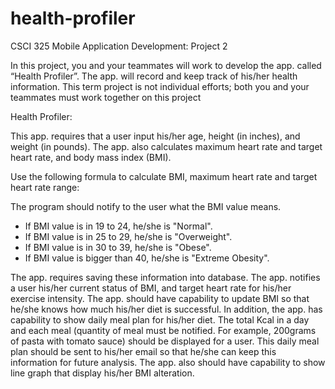 # health-profiler
CSCI 325 Mobile Application Development: Project 2

In this project, you and your teammates will work to develop the app. called “Health Profiler”.  The app. will record and keep track of his/her health information.  This term project is not individual efforts; both you and your teammates must work together on this project

Health Profiler:

This app. requires that a user input his/her age, height (in inches), and weight (in pounds).  The app. also calculates maximum heart rate and target heart rate, and body mass index (BMI). 

Use the following formula to calculate BMI, maximum heart rate and target heart rate range:

The program should notify to the user what the BMI value means.

- If BMI value is in 19 to 24, he/she is "Normal".
- If BMI value is in 25 to 29, he/she is "Overweight".
- If BMI value is in 30 to 39, he/she is "Obese".
- If BMI value is bigger than 40, he/she is "Extreme Obesity".

The app. requires saving these information into database.  The app. notifies a user his/her current status of BMI, and target heart rate for his/her exercise intensity.  The app. should have capability to update BMI so that he/she knows how much his/her diet is successful.  In addition, the app. has capability to show daily meal plan for his/her diet.  The total Kcal in a day and each meal (quantity of meal must be notified. For example, 200grams of pasta with tomato sauce) should be displayed for a user.  This daily meal plan should be sent to his/her email so that he/she can keep this information for future analysis.  The app. also should have capability to show line graph that display his/her BMI alteration.
